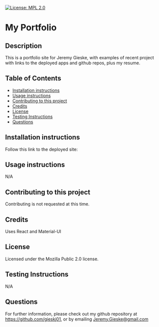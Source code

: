 
[![License: MPL 2.0](https://img.shields.io/badge/License-MPL_2.0-brightgreen.svg)](https://opensource.org/licenses/MPL-2.0)
# My Portfolio

## Description
This is a portfolio site for Jeremy Gieske, with examples of recent project with links to the deployed apps and github repos, plus my resume.

## Table of Contents
* [Installation instructions ](#Installation-instructions)
* [Usage instructions ](#Usage-instructions)
* [Contributing to this project ](#Contributing-to-this-project)
* [Credits](#Credits)
* [License](#License)
* [Testing Instructions](#Testing-Instructions)
* [Questions](#Questions)


## Installation instructions 
Follow this link to the deployed site: 

## Usage instructions 
N/A

## Contributing to this project
Contributing is not requested at this time.

## Credits
Uses React and Material-UI

## License
Licensed under the Mozilla Public 2.0 license.

## Testing Instructions
N/A

## Questions
For further information, please check out my github repository at https://github.com/gieskj01, or by emailing [Jeremy.Gieske@gmail.com](mailto:Jeremy.Gieske@gmail.com)
